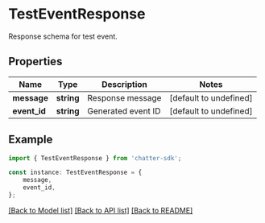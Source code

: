 # TestEventResponse

Response schema for test event.

## Properties

Name | Type | Description | Notes
------------ | ------------- | ------------- | -------------
**message** | **string** | Response message | [default to undefined]
**event_id** | **string** | Generated event ID | [default to undefined]

## Example

```typescript
import { TestEventResponse } from 'chatter-sdk';

const instance: TestEventResponse = {
    message,
    event_id,
};
```

[[Back to Model list]](../README.md#documentation-for-models) [[Back to API list]](../README.md#documentation-for-api-endpoints) [[Back to README]](../README.md)
